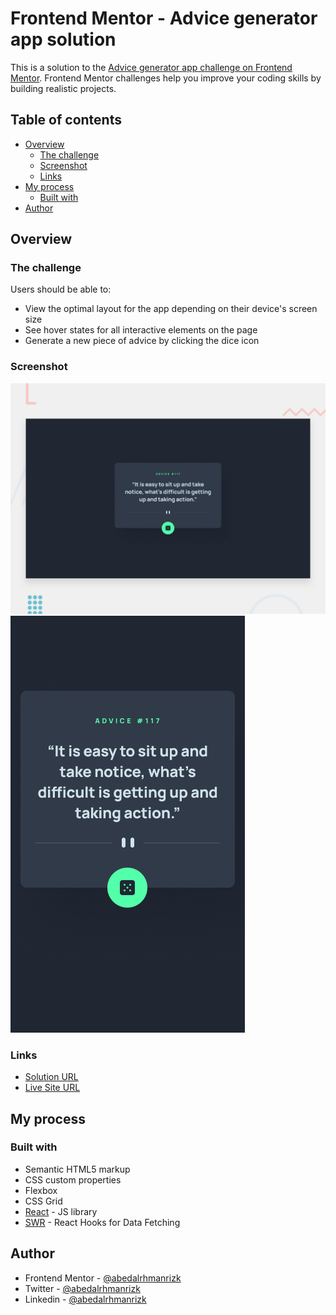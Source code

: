 ﻿# Frontend Mentor - Advice generator app solution

This is a solution to the [Advice generator app challenge on Frontend Mentor](https://www.frontendmentor.io/challenges/advice-generator-app-QdUG-13db). Frontend Mentor challenges help you improve your coding skills by building realistic projects.

## Table of contents

- [Overview](#overview)
  - [The challenge](#the-challenge)
  - [Screenshot](#screenshot)
  - [Links](#links)
- [My process](#my-process)
  - [Built with](#built-with)
- [Author](#author)

## Overview

### The challenge

Users should be able to:

- View the optimal layout for the app depending on their device's screen size
- See hover states for all interactive elements on the page
- Generate a new piece of advice by clicking the dice icon

### Screenshot

![Advice generator app solution](./public/desktop-preview.jpg)
![Advice generator app solution](./public/mobile-design.jpg)

### Links

- [Solution URL](https://github.com/abedalrhmanrizk/Advice-generator-app)
- [Live Site URL](https://solution-advice-generator-app.vercel.app/)

## My process

### Built with

- Semantic HTML5 markup
- CSS custom properties
- Flexbox
- CSS Grid
- [React](https://reactjs.org/) - JS library
- [SWR](https://swr.vercel.app/) - React Hooks for Data Fetching

## Author

- Frontend Mentor - [@abedalrhmanrizk](https://www.frontendmentor.io/profile/abedalrhmanrizk)
- Twitter - [@abedalrhmanrizk](https://twitter.com/abedalrhmanrizk)
- Linkedin - [@abedalrhmanrizk](https://www.linkedin.com/in/abedalrhmanrizk/)
